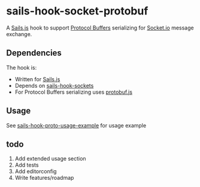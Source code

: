 # sails-hook-socket-protobuf

A [Sails.js](http://sailsjs.org) hook to support [Protocol Buffers](https://developers.google.com/protocol-buffers/) serializing for [Socket.io](http://socket.io/) message exchange.

## Dependencies

The hook is:

* Written for [Sails.js](http://sailsjs.org)
* Depends on [sails-hook-sockets](https://github.com/balderdashy/sails-hook-sockets)
* For Protocol Buffers serializing uses [protobuf.js](https://github.com/dcodeIO/protobuf.js)

## Usage

See [sails-hook-proto-usage-example](./examples/sails-hook-proto-usage-example) for usage example

## todo

1. Add extended usage section
2. Add tests
3. Add editorconfig
4. Write features/roadmap